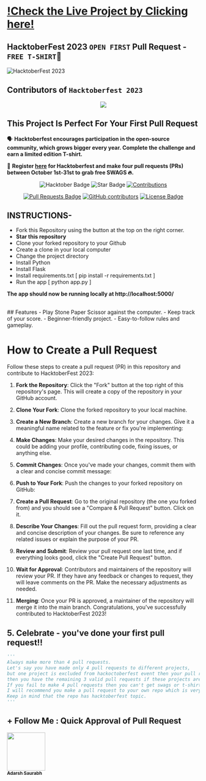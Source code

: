 # [!Check the Live Project by Clicking here!](https://stone-paper-scissor-game.onrender.com/)

## HacktoberFest 2023 `OPEN FIRST` Pull Request - `FREE T-SHIRT`🎉
![HacktoberFest 2023](https://github.com/ossamamehmood/Hacktoberfest2023/raw/main/.github/logo.png)


## Contributors of `Hacktoberfest 2023`

<div align="center">

<a href="https://github.com/Adarsh-Saurabh/Stone-Paper-Scissor-Model-Deployment/graphs/contributors">
  <img src="https://contrib.rocks/image?repo=Adarsh-Saurabh/Stone-Paper-Scissor-Model-Deployment" />
</a>

  
  </div>

## This Project Is Perfect For Your First Pull Request

🗣 **Hacktoberfest encourages participation in the open-source community, which grows bigger every year. Complete the challenge and earn a limited edition T-shirt.**

📢 **Register [here](https://hacktoberfest.digitalocean.com) for Hacktoberfest and make four pull requests (PRs) between October 1st-31st to grab free SWAGS 🔥.**

<div align="center">
<img src="https://img.shields.io/badge/hacktoberfest-2023-blueviolet" alt="Hacktober Badge"/>
<img src="https://img.shields.io/static/v1?label=%F0%9F%8C%9F&message=If%20Useful&style=style=flat&color=BC4E99" alt="Star Badge"/>
<a href="https://github.com/Adarsh-Saurabh/Stone-Paper-Scissor-Model-Deployment" ><img src="https://img.shields.io/badge/Contributions-welcome-violet.svg?style=flat&logo=git" alt="Contributions" /></a>

<a href="https://github.com/Adarsh-Saurabh/Stone-Paper-Scissor-Model-Deployment/pulls"><img src="https://img.shields.io/github/issues-pr/Adarsh-Saurabh/Stone-Paper-Scissor-Model-Deployment" alt="Pull Requests Badge"/></a>
<a href="https://github.com/Adarsh-Saurabh/Stone-Paper-Scissor-Model-Deployment/graphs/contributors"><img alt="GitHub contributors" src="https://img.shields.io/github/contributors/Adarsh-Saurabh/Stone-Paper-Scissor-Model-Deployment?color=2b9348"></a>
<a href="https://github.com/Adarsh-Saurabh/Stone-Paper-Scissor-Model-Deployment/blob/master/LICENSE"><img src="https://img.shields.io/github/license/Adarsh-Saurabh/Stone-Paper-Scissor-Model-Deployment?color=2b9348" alt="License Badge"/></a>


</div>

## INSTRUCTIONS-

- Fork this Repository using the button at the top on the right corner.
- **Star this repository**
- Clone your forked repository to your Github 
- Create a clone in your local computer
- Change the project directory 
- Install Python
- Install Flask 
- Install requirements.txt [ pip install -r requirements.txt ]
- Run the app [ python app.py ]

**The app should now be running locally at http://localhost:5000/**


<br>
## Features
- Play Stone Paper Scissor against the computer.
- Keep track of your score.
- Beginner-friendly project.
- Easy-to-follow rules and gameplay.

# How to Create a Pull Request

Follow these steps to create a pull request (PR) in this repository and contribute to HacktoberFest 2023:

1. **Fork the Repository**: Click the "Fork" button at the top right of this repository's page. This will create a copy of the repository in your GitHub account.

2. **Clone Your Fork**: Clone the forked repository to your local machine.


3. **Create a New Branch**: Create a new branch for your changes. Give it a meaningful name related to the feature or fix you're implementing:


4. **Make Changes**: Make your desired changes in the repository. This could be adding your profile, contributing code, fixing issues, or anything else.

5. **Commit Changes**: Once you've made your changes, commit them with a clear and concise commit message:


6. **Push to Your Fork**: Push the changes to your forked repository on GitHub:


7. **Create a Pull Request**: Go to the original repository (the one you forked from) and you should see a "Compare & Pull Request" button. Click on it.

8. **Describe Your Changes**: Fill out the pull request form, providing a clear and concise description of your changes. Be sure to reference any related issues or explain the purpose of your PR.

9. **Review and Submit**: Review your pull request one last time, and if everything looks good, click the "Create Pull Request" button.

10. **Wait for Approval**: Contributors and maintainers of the repository will review your PR. If they have any feedback or changes to request, they will leave comments on the PR. Make the necessary adjustments as needed.

11. **Merging**: Once your PR is approved, a maintainer of the repository will merge it into the main branch. Congratulations, you've successfully contributed to HacktoberFest 2023!





## 5. Celebrate - you've done your first pull request!!

```py
'''
Always make more than 4 pull requests.
Let's say you have made only 4 pull requests to different projects,
but one project is excluded from hackoctoberfest event then your pull request will not be counted and 
then you have the remaining 3 valid pull requests if these projects are not excluded.
If you fail to make 4 pull requests then you can't get swags or t-shirts.
I will recommend you make a pull request to your own repo which is very very safe for you.
Keep in mind that the repo has hacktoberfest topic.
'''
```

## + Follow Me :  Quick Approval of Pull Request



<tr><td align="center"><a href="https://github.com/Adarsh-Saurabh"><kbd><img src="https://avatars3.githubusercontent.com/Adarsh-Saurabh?size=100" width="100px;" alt=""/></kbd><br /><sub><b>Adarsh Saurabh</b></sub></a><br /></td>

</tr>